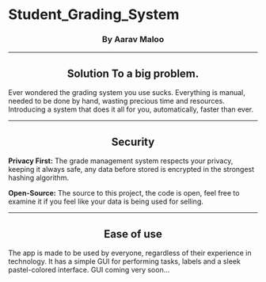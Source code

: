 # Student_Grading_System
### <center> By Aarav Maloo

***

## <center> Solution To a big problem.
Ever wondered the grading system you use sucks.
Everything is manual, needed to be done by hand, wasting precious time and resources.
Introducing a system that does it all for you, automatically, faster than ever. 

***

## <center> Security
**Privacy First:** The grade management system respects your privacy, keeping it always safe, any data before stored is encrypted in the strongest hashing algorithm.

**Open-Source:** The source to this project, the code is open, feel free to examine it if you feel like your data is being used for selling.



***


## <center> Ease of use
The app is made to be used by everyone, regardless of their experience in technology.
It has a simple GUI for performing tasks, labels and a sleek pastel-colored interface.
GUI coming very soon...

